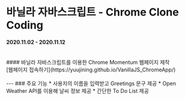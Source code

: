 # 바닐라 자바스크립트 - Chrome Clone Coding  
#### 2020.11.02 - 2020.11.12   
<br>  
#### 바닐라 자바스크립트를 이용한 Chrome Momentum 웹페이지 제작<br>
[웹페이지 접속하기](https://yuujining.github.io/VanillaJS_ChromeApp/)
<br>
<br>
---
### 주요 기능   
* 사용자의 이름을 입력받고 Greetings 문구 제공  
* Open Weather API를 이용해 날씨 정보 제공    
* 간단한 To Do List 제공  
